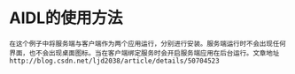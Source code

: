 # AIDL的使用方法
	在这个例子中将服务端与客户端作为两个应用运行，分别进行安装。服务端运行时不会出现任何界面，也不会出现桌面图标。当在客户端绑定服务时会开启服务端应用在后台运行。文章地址http://blog.csdn.net/ljd2038/article/details/50704523
